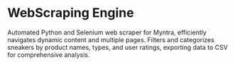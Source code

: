 # WebScraping Engine
Automated Python and Selenium web scraper for Myntra, efficiently navigates dynamic content and multiple pages. Filters and categorizes sneakers by product names, types, and user ratings, exporting data to CSV for comprehensive analysis.
